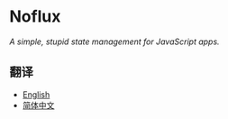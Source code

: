 # Noflux

*A simple, stupid state management for JavaScript apps.*

## 翻译

* [English](../en)
* [简体中文](../zh)
